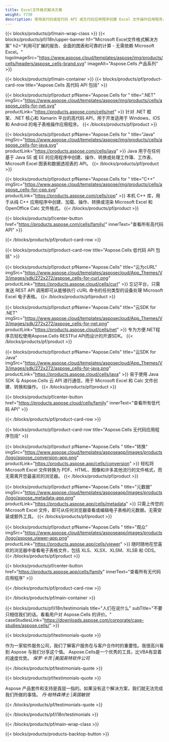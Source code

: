 ```yaml
---
title: Excel文件格式解决方案
weight: 7730
description: 使用高代码或低代码 API 或无代码应用程序创建 Excel 文件操作应用程序，以查看、比较、检查或转换 Excel 文件。
---
```

{{< blocks/products/pf/main-wrap-class >}}
{{< blocks/products/pf/i18n/upper-banner h1="Microsoft Excel文件格式解决方案" h2="利用可扩展的报告、全面的图表和可靠的计算 - 无需依赖 Microsoft Excel。" logoImageSrc="https://www.aspose.cloud/templates/aspose/img/products/cells/headers/aspose_cells-brand.svg" imageAlt="Aspose.Cells 产品系列" >}}

{{< blocks/products/pf/main-container >}}
{{< blocks/products/pf/product-card-row title="Aspose.Cells 高代码 API 包括" >}}

{{< blocks/products/pf/product pfName="Aspose.Cells for " title=".NET" imgSrc="https://www.aspose.cloud/templates/aspose/img/products/cells/aspose_cells-for-net.svg" productLink="https://products.aspose.com/cells/net" >}}
针对 .NET 框架、.NET 核心和 Xamarin 平台的高代码 API，用于开发适用于 Windows、iOS 和 Android 的电子表格操作应用程序。
{{< /blocks/products/pf/product >}}

{{< blocks/products/pf/product pfName="Aspose.Cells for " title="Java" imgSrc="https://www.aspose.cloud/templates/aspose/img/products/cells/aspose_cells-for-java.svg" productLink="https://products.aspose.com/cells/java" >}}
Java 用于在任何基于 Java SE 或 EE 的应用程序中创建、操作、转换或处理工作簿、工作表、Microsoft Excel 图表和数据透视表的 API。
{{< /blocks/products/pf/product >}}

{{< blocks/products/pf/product pfName="Aspose.Cells for " title="C++" imgSrc="https://www.aspose.cloud/templates/aspose/img/products/cells/aspose_cells-for-cpp.svg" productLink="https://products.aspose.com/cells/cpp" >}}
本机 C++ 库，用于从纯 C++ 应用程序中创建、加载、操作、转换或渲染 Microsoft Excel 和 OpenOffice Calc 文件格式。
{{< /blocks/products/pf/product >}}

{{< blocks/products/pf/center-button href="https://products.aspose.com/cells/family/" innerText="查看所有高代码 API" >}}

{{< /blocks/products/pf/product-card-row >}}

{{< blocks/products/pf/product-card-row title="Aspose.Cells 低代码 API 包括" >}}

{{< blocks/products/pf/product pfName="Aspose.Cells" title="云为cURL" imgSrc="https://www.aspose.cloud/templates/asposecloud/App_Themes/V3/images/sdk/272x272/aspose_cells-for-curl.png" productLink="https://products.aspose.cloud/cells/curl" >}}
忘记平台，只需发送 REST API 调用即可从能够执行 cURL 命令的任何类型的设备处理 Microsoft Excel 电子表格。
{{< /blocks/products/pf/product >}}

{{< blocks/products/pf/product pfName="Aspose.Cells" title="云SDK for .NET" imgSrc="https://www.aspose.cloud/templates/asposecloud/App_Themes/V3/images/sdk/272x272/aspose_cells-for-net.png" productLink="https://products.aspose.cloud/cells/net" >}}
专为方便.NET程序员轻松使用Aspose.Cells RESTFul API而设计的开源SDK。
{{< /blocks/products/pf/product >}}

{{< blocks/products/pf/product pfName="Aspose.Cells" title="云SDK for Java" imgSrc="https://www.aspose.cloud/templates/asposecloud/App_Themes/V3/images/sdk/272x272/aspose_cells-for-java.png" productLink="https://products.aspose.cloud/cells/java" >}}
易于使用 Java SDK 与 Aspose.Cells 云 API 进行通信，用于 Microsoft Excel 和 Calc 文件创建、转换和操作。
{{< /blocks/products/pf/product >}}

{{< blocks/products/pf/center-button href="https://products.aspose.cloud/cells/family" innerText="查看所有低代码 API" >}}

{{< /blocks/products/pf/product-card-row >}}

{{< blocks/products/pf/product-card-row title="Aspose.Cells 无代码应用程序包括" >}}

{{< blocks/products/pf/product pfName="Aspose.Cells " title="转换" imgSrc="https://www.aspose.cloud/templates/asposeapp/images/products/logo/aspose_conversion-app.png" productLink="https://products.aspose.app/cells/conversion" >}}
轻松将 Microsoft Excel 文件转换为 PDF、HTML、图像和许多其他流行的文件格式，而无需离开您最喜欢的浏览器。
{{< /blocks/products/pf/product >}}

{{< blocks/products/pf/product pfName="Aspose.Cells " title="元数据" imgSrc="https://www.aspose.cloud/templates/asposeapp/images/products/logo/aspose_metadata-app.png" productLink="https://products.aspose.app/cells/metadata" >}}
只需上传您的 Microsoft Excel 文件，即可从任何浏览器查看或编辑电子表格的元数据。无需安装或额外工具。
{{< /blocks/products/pf/product >}}

{{< blocks/products/pf/product pfName="Aspose.Cells " title="观众" imgSrc="https://www.aspose.cloud/templates/asposeapp/images/products/logo/aspose_viewer-app.png" productLink="https://products.aspose.app/cells/viewer" >}}
随时随地在您喜欢的浏览器中查看电子表格文件，包括 XLS、XLSX、XLSM、XLSB 和 ODS。
{{< /blocks/products/pf/product >}}

{{< blocks/products/pf/center-button href="https://products.aspose.app/cells/family" innerText="查看所有无代码应用程序" >}}

{{< /blocks/products/pf/product-card-row >}}

{{< /blocks/products/pf/main-container >}}

{{< blocks/products/pf/i18n/testimonials title="人们在说什么" subTitle="不要只相信我们的话。看看用户对 Aspose.Cells 的评价。" caseStudiesLink="https://downloads.aspose.com/corporate/case-studies/aspose.cells/" >}}

{{< blocks/products/pf/testimonials-quote >}}
<p class="first">
作为一家软件服务公司，我们了解客户服务在与客户合作时的重要性。我很高兴看到 Aspose 与我们分享这个值。 Aspose.Cells是一个优秀的工具，比VBA有显着的速度优势。
 <em>
保罗·卡茨 |美国英特软件公司
 </em>
</p>

{{< /blocks/products/pf/testimonials-quote >}}

{{< blocks/products/pf/testimonials-quote >}}
<p class="second">
Aspose 产品套件和支持是首屈一指的。如果没有这个解决方案，我们就无法完成我们所做的事情。
 <em>
丹·帕特森博士 |英国敏锐
 </em>
</p>

{{< /blocks/products/pf/testimonials-quote >}}

{{< /blocks/products/pf/i18n/testimonials >}}

{{< /blocks/products/pf/main-wrap-class >}}

{{< blocks/products/products-backtop-button >}}
